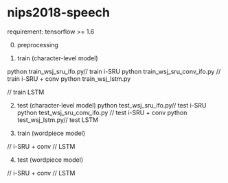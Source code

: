 # nips2018-speech


requirement: tensorflow >= 1.6

0. preprocessing 

1. train (character-level model) 
 
python train_wsj_sru_ifo.py// train i-SRU
python train_wsj_sru_conv_ifo.py // train i-SRU + conv 
python train_wsj_lstm.py


// train LSTM

2. test (character-level model)
python test_wsj_sru_ifo.py// test i-SRU
python test_wsj_sru_conv_ifo.py // test i-SRU + conv
python test_wsj_lstm.py// test LSTM

3. train (wordpiece model)

// i-SRU + conv 
// LSTM    

4. test (wordpiece model)

// i-SRU + conv 
// LSTM
